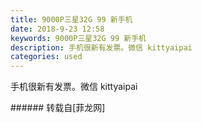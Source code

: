 ```yaml
---
title: 9000P三星32G 99 新手机
date: 2018-9-23 12:58
keywords: 9000P三星32G 99 新手机
description: 手机很新有发票。微信 kittyaipai
categories: used
---
```

<td class="t_f" id="postmessage_1866150">

手机很新有发票。微信 kittyaipai<br/>
<img alt="" border="0" class="zoom" data-cf-modified-0cb44fb01ff36fa5cae237a9-="" file="http://www.flw.ph/data/appbyme/upload/image/201809/23/WDzwFKrzEoXK.jpg" id="aimg_PqKw5" lazyloadthumb="1" onclick="" onmouseover="" src="http://www.flw.ph/data/appbyme/upload/image/201809/23/WDzwFKrzEoXK.jpg"/><br/>
<img alt="" border="0" class="zoom" data-cf-modified-0cb44fb01ff36fa5cae237a9-="" file="http://www.flw.ph/data/appbyme/upload/image/201809/23/IL6HXGar2tx7.jpg" id="aimg_qx5Wn" lazyloadthumb="1" onclick="" onmouseover="" src="http://www.flw.ph/data/appbyme/upload/image/201809/23/IL6HXGar2tx7.jpg"/><br/>
</td>
###### 转载自[菲龙网]